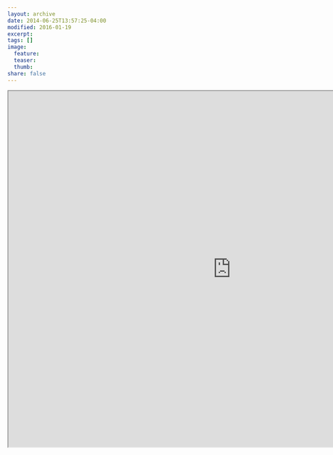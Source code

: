 ```yaml
---
layout: archive
date: 2014-06-25T13:57:25-04:00
modified: 2016-01-19
excerpt:
tags: []
image:
  feature:
  teaser:
  thumb:
share: false
---
```


<iframe src="https://drive.google.com/file/d/1XqH65bHR6rvmsoeyyH6jMcQMYrpWUnml/preview" width="1000" height="800"></iframe>


